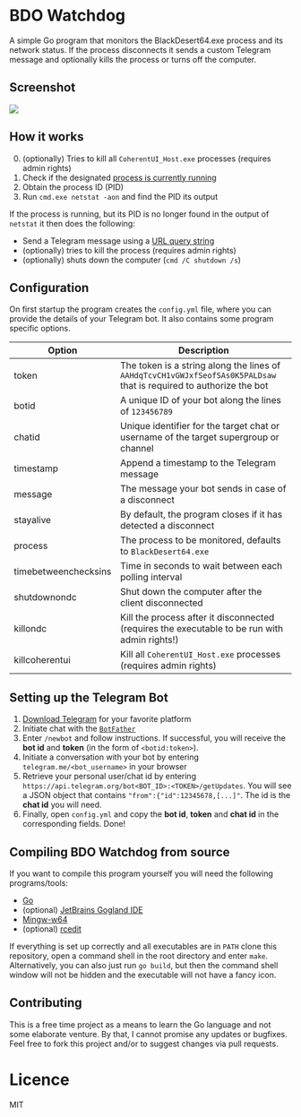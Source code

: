 # BDO Watchdog

A simple Go program that monitors the BlackDesert64.exe process and its network status. If the process disconnects it sends a custom Telegram message and optionally kills the process or turns off the computer.

## Screenshot 

![](http://i.imgur.com/zhCOWzQ.png)

## How it works

0. (optionally) Tries to kill all `CoherentUI_Host.exe` processes (requires admin rights)
1. Check if the designated [process is currently running](https://github.com/mitchellh/go-ps)
2. Obtain the process ID (PID)
3. Run `cmd.exe netstat -aon` and find the PID its output

If the process is running, but its PID is no longer found in the output of `netstat` it then does the following:

- Send a Telegram message using a [URL query string](https://core.telegram.org/bots/api#making-requests)
- (optionally) tries to kill the process (requires admin rights)
- (optionally) shuts down the computer (`cmd /C shutdown /s`)

## Configuration

On first startup the program creates the `config.yml` file, where you can provide the details of your Telegram bot. It also contains some program specific options.

Option | Description
-------| -----------
token | The token is a string along the lines of `AAHdqTcvCH1vGWJxfSeofSAs0K5PALDsaw` that is required to authorize the bot
botid | A unique ID of your bot along the lines of `123456789`
chatid | Unique identifier for the target chat or username of the target supergroup or channel
timestamp | Append a timestamp to the Telegram message
message | The message your bot sends in case of a disconnect
stayalive | By default, the program closes if it has detected a disconnect
process | The process to be monitored, defaults to `BlackDesert64.exe`
timebetweenchecksins | Time in seconds to wait between each polling interval
shutdownondc | Shut down the computer after the client disconnected
killondc | Kill the process after it disconnected (requires the executable to be run with admin rights!)
killcoherentui | Kill all `CoherentUI_Host.exe` processes (requires admin rights)

## Setting up the Telegram Bot

1. [Download Telegram](https://telegram.org/) for your favorite platform
2. Initiate chat with the [`BotFather`](https://telegram.me/botfather)
3. Enter `/newbot` and follow instructions. If successful, you will receive the **bot id** and **token** (in the form of `<botid:token>`).
4. Initiate a conversation with your bot by entering `telegram.me/<bot_username>` in your browser
5. Retrieve your personal user/chat id by entering `https://api.telegram.org/bot<BOT_ID>:<TOKEN>/getUpdates`. You will see a JSON object that contains `"from":{"id":12345678,[...]"`. The id is the **chat id** you will need.
6. Finally, open `config.yml` and copy the **bot id**, **token** and **chat id** in the corresponding fields. Done!

## Compiling BDO Watchdog from source

If you want to compile this program yourself you will need the following programs/tools:

* [Go](https://golang.org/doc/install)
* (optional) [JetBrains Gogland IDE](https://www.jetbrains.com/go/)
* [Mingw-w64](https://mingw-w64.org/doku.php)
* (optional) [rcedit](https://github.com/electron/rcedit/releases)

If everything is set up correctly and all executables are in `PATH` clone this repository, open a command shell in the root directory and enter `make`. Alternatively, you can also just run `go build`, but then the command shell window will not be hidden and the executable will not have a fancy icon.

## Contributing

This is a free time project as a means to learn the Go language and not some elaborate venture. By that, I cannot promise any updates or bugfixes. Feel free to fork this project and/or to suggest changes via pull requests.

# Licence
MIT
